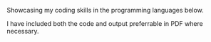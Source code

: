 Showcasing my coding skills in the programming languages below. 

I have included both the code and output preferrable in PDF where necessary.
